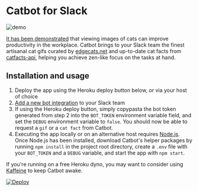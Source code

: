 # Catbot for Slack
![demo](http://i.imgur.com/rj2yux8.gif)

[It has been demonstrated](http://www.livescience.com/23515-cute-animal-images-boost-work-performance.html) that viewing images of cats can improve productivity in the workplace. Catbot brings to your Slack team the finest artisanal cat gifs curated by [edgecats.net](https://github.com/flores/moarcats) and up-to-date cat facts from [catfacts-api](http://catfacts-api.appspot.com/), helping you achieve zen-like focus on the tasks at hand.

## Installation and usage
1. Deploy the app using the Heroku deploy button below, or via your host of choice
2. [Add a new bot integration](https://my.slack.com/services/new/bot) to your Slack team
3. If using the Heroku deploy button, simply copypasta the bot token generated from step 2 into the `BOT_TOKEN` environment variable field, and set the `DEBUG` environment variable to `false`. You should now be able to request a `gif` or a `cat fact` from Catbot.
4. Executing the app locally or on an alternative host requires [Node.js](https://nodejs.org). Once Node.js has been installed, download Catbot's helper packages by running `npm install` in the project root directory, create a `.env` file with your `BOT_TOKEN` and a `DEBUG` variable, and start the app with `npm start`.

If you're running on a free Heroku dyno, you may want to consider using [Kaffeine](http://kaffeine.herokuapp.com/) to keep Catbot awake.

[![Deploy](https://www.herokucdn.com/deploy/button.svg)](https://heroku.com/deploy)
